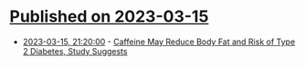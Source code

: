 # [Published on 2023-03-15](index.md)

* [2023-03-15, 21:20:00](https://science.slashdot.org/story/23/03/15/1954244/caffeine-may-reduce-body-fat-and-risk-of-type-2-diabetes-study-suggests?utm_source=rss1.0mainlinkanon&utm_medium=feed) - [Caffeine May Reduce Body Fat and Risk of Type 2 Diabetes, Study Suggests](https://science.slashdot.org/story/23/03/15/1954244/caffeine-may-reduce-body-fat-and-risk-of-type-2-diabetes-study-suggests?utm_source=rss1.0mainlinkanon&utm_medium=feed)
